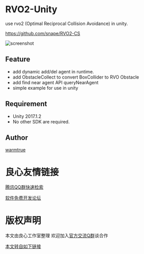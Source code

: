 RVO2-Unity
===

use rvo2 (Optimal Reciprocal Collision Avoidance) in unity. 

https://github.com/snape/RVO2-CS

![screenshot](https://warmtrue-1253180525.cos.ap-beijing.myqcloud.com/2.gif)

## Feature
* add dynamic add/del agent in runtime.
* add ObstacleCollect to convert BoxCollider to RVO Obstacle
* add find near agent API queryNearAgent
* simple example for use in unity


## Requirement
* Unity 2017.1.2
* No other SDK are required.


## Author
[warmtrue](http://u.720life.cn/g/3d0db8e67237f20c2e343544dfa485e917935f2f702f5ca2d6c9b13edde2b4c3)


 # 良心友情链接

[腾讯QQ群快速检索](http://u.720life.cn/s/8cf73f7c)

[软件免费开发论坛](http://u.720life.cn/s/bbb01dc0)

# 版权声明 

本文由良心工作室整理 欢迎加入[官方交流Q群](https://u.720life.cn/s/f2316816)谈合作

[本文转自如下链接](http://u.720life.cn/g/2e71d0f0a5c601172267ba20d3a43c6e80023bcb8d5a128c9b0d13dcc25c64b22e648ddca56dec715f801068a08c1ca51a3d43c612a57e980b65babeeb98737a)